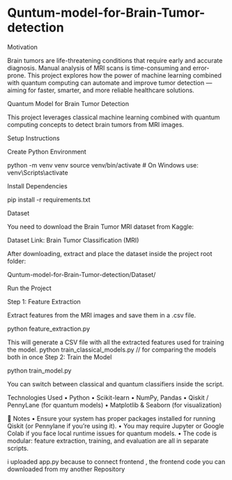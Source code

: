 # Quntum-model-for-Brain-Tumor-detection

Motivation

Brain tumors are life-threatening conditions that require early and accurate diagnosis. Manual analysis of MRI scans is time-consuming and error-prone. This project explores how the power of machine learning combined with quantum computing can automate and improve tumor detection — aiming for faster, smarter, and more reliable healthcare solutions.

Quantum Model for Brain Tumor Detection

This project leverages classical machine learning combined with quantum computing concepts to detect brain tumors from MRI images.

Setup Instructions

Create Python Environment

python -m venv venv
source venv/bin/activate      # On Windows use: venv\Scripts\activate

Install Dependencies

pip install -r requirements.txt

Dataset

You need to download the Brain Tumor MRI dataset from Kaggle:

Dataset Link: Brain Tumor Classification (MRI)

After downloading, extract and place the dataset inside the project root folder:

Quntum-model-for-Brain-Tumor-detection/Dataset/

Run the Project

Step 1: Feature Extraction

Extract features from the MRI images and save them in a .csv file.

python feature_extraction.py

This will generate a CSV file with all the extracted features used for training the model.
python train_classical_models.py   // for comparing the models both in once
Step 2: Train the Model

python train_model.py

You can switch between classical and quantum classifiers inside the script.

Technologies Used
	•	Python
	•	Scikit-learn
	•	NumPy, Pandas
	•	Qiskit / PennyLane (for quantum models)
	•	Matplotlib & Seaborn (for visualization)


📌 Notes
	•	Ensure your system has proper packages installed for running Qiskit (or Pennylane if you’re using it).
	•	You may require Jupyter or Google Colab if you face local runtime issues for quantum models.
	•	The code is modular: feature extraction, training, and evaluation are all in separate scripts.



i uploaded app.py because to connect frontend , the frontend code you can downloaded from my another Repository
